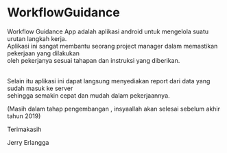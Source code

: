 # WorkflowGuidance
Workflow Guidance App adalah aplikasi android untuk mengelola suatu urutan langkah kerja. <br/>
Aplikasi ini sangat membantu seorang project manager dalam memastikan pekerjaan yang dilakukan</br>
oleh pekerjanya sesuai tahapan dan instruksi yang diberikan.<br/><br/>

Selain itu aplikasi ini dapat langsung menyediakan report dari data yang sudah masuk ke server<br/>
sehingga semakin cepat dan mudah dalam pekerjaannya.<br/>

(Masih dalam tahap pengembangan , insyaallah akan selesai sebelum akhir tahun 2019)<br/>

Terimakasih</br>

Jerry Erlangga
